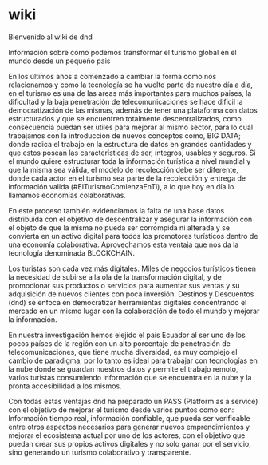 # wiki
Bienvenido al wiki de dnd 

Información sobre como podemos transformar el turismo global en el mundo desde un pequeño pais

En los últimos años a comenzado a cambiar la forma como nos relacionamos y como la tecnología se ha vuelto parte de nuestro día a día, en el turismo es una de las areas más importantes para muchos paises, la dificultad y la baja penetración de telecomunicaciones se hace dificil la democratización de las mismas, además de tener una plataforma con datos estructurados y que se encuentren totalmente descentralizados, como consecuencia puedan ser utiles para mejorar al mismo sector, para lo cual trabajamos con la introducción de nuevos conceptos como, BIG DATA; donde radica el trabajo en la estructura de datos en grandes cantidades y que estos posean las características de ser, íntegros, usables y seguros. Si el mundo quiere estructurar toda la información turística a nivel mundial y que la misma sea válida, el modelo de recolección debe ser diferente, donde cada actor en el turismo sea parte de la recolección y entrega de información valida (#ElTurismoComienzaEnTi), a lo que hoy en día lo llamamos economías colaborativas.

En este proceso también evidenciamos la falta de una base datos distribuida con el objetivo de descentralizar y asegurar la información con el objeto de que la misma no pueda ser corrompida ni alterada y se convierta en un activo digital para todos los promotores turísticos dentro de una economía colaborativa. Aprovechamos esta ventaja que nos da la tecnología denominada BLOCKCHAIN.

Los turistas son cada vez más digitales. Miles de negocios turísticos tienen la necesidad de subirse a la ola de la transformación digital, y de promocionar sus productos o servicios para aumentar sus ventas y su adquisición de nuevos clientes con poca inversión. Destinos y Descuentos (dnd) se enfoca en democratizar herramientas digitales concentrando el mercado en un mismo lugar con la colaboración de todo el mundo y mejorar la información.

En nuestra investigación hemos elejido el país Ecuador al ser uno de los pocos países de la región con un alto porcentaje de penetración de telecomunicaciones, que tiene mucha diversidad, es muy complejo el cambio de paradigma, por lo tanto es ideal para trabajar con tecnologías en la nube donde se guardan nuestros datos y permite el trabajo remoto, varios turistas consumiendo información que se encuentra en la nube y la pronta accesibilidad a los mismos.

Con todas estas ventajas dnd ha preparado un PASS (Platform as a service) con el objetivo de mejorar el turismo desde varios puntos como son: Información tiempo real, información confiable, que pueda ser verificable entre otros aspectos necesarios para generar nuevos emprendimientos y mejorar el ecosistema actual por uno de los actores, con el objetivo que puedan crear sus propios activos digitales y no solo ganar por el servicio, sino generando un turismo colaborativo y transparente.